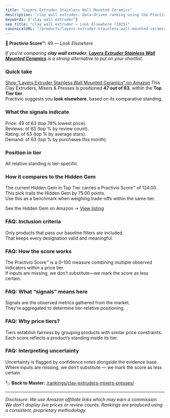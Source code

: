 ```yaml
---
title: "Layers Extruder Stainless Wall Mounted Ceramics"
description: "clay wall extruder: Data-driven ranking using the Practivio Score™. Positioned by quality, value, demand, findability, momentum."
keywords: ["clay wall extruder"]
seo_title: "clay wall extruder — Look Elsewhere (2025)"
canonicalURL: "/products/layers-extruder-stainless-wall-mounted-ceramics-B0DQGW6WMZ/"
---
```


**🚫 Practivio Score™:** 49 — _Look Elsewhere_


*If you're comparing **clay wall extruder**, **[Layers Extruder Stainless Wall Mounted Ceramics](https://www.amazon.com/dp/B0DQGW6WMZ?tag=practivio-20)** is a strong alternative to put on your shortlist.*
### Quick take
[Shop “Layers Extruder Stainless Wall Mounted Ceramics” on Amazon](https://www.amazon.com/dp/B0DQGW6WMZ?tag=practivio-20)
This Clay Extruders, Mixers & Presses is positioned **47 out of 63**, within the **Top Tier tier**.  
Practivio suggests you **look elsewhere**, based on its comparative standing.

### What the signals indicate
Price: 49 of 63 (top 78% lowest price).  
Reviews:  of 63 (top % by review count).  
Rating:  of 63 (top % by average stars).  
Demand:  of 63 (top % by purchases this month).

### Position in tier
All relative standing is tier-specific.

### How it compares to the Hidden Gem
The current Hidden Gem in Top Tier carries a Practivio Score™ of 124.00.  
This pick trails the Hidden Gem by 75.00 points.  
Use this as a benchmark when weighing trade-offs within the same tier.  

See the Hidden Gem on Amazon → [View listing](https://www.amazon.com/dp/B00T5LIRFU?tag=practivio-20)

### FAQ: Inclusion criteria
Only products that pass our baseline filters are included.  
That keeps every designation valid and meaningful.

### FAQ: How the score works
The Practivio Score™ is a 0–100 measure combining multiple observed indicators within a price tier.  
If inputs are missing, we don’t substitute—we mark the score as less certain.

### FAQ: What “signals” means here
Signals are the observed metrics gathered from the market.  
They’re aggregated to determine tier-relative positioning.

### FAQ: Why price tiers?
Tiers establish fairness by grouping products with similar price constraints.  
Each score reflects a product’s standing inside its tier.

### FAQ: Interpreting uncertainty
Uncertainty is flagged by confidence notes alongside the evidence base.  
Where inputs are missing, we don’t substitute — we mark the score as less certain.


🏷️ **Back to Master:** [/rankings/clay-extruders-mixers-presses/](/rankings/clay-extruders-mixers-presses/)

---
_Disclosure: We use Amazon affiliate links which may earn a commission. We don’t display live prices or review counts. Rankings are produced using a consistent, proprietary methodology._
